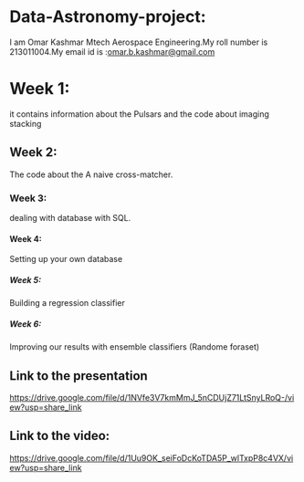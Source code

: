 # Data-Astronomy-project:
I am Omar Kashmar Mtech Aerospace Engineering.My roll number is 213011004.My email id is :omar.b.kashmar@gmail.com
# Week 1:
it contains information about the Pulsars and the code about imaging stacking
## Week 2:
The code about the A naive cross-matcher.
### Week 3:
dealing with database with SQL.
#### Week 4:
Setting up your own database
##### Week 5:
Building a regression classifier
##### Week 6:
Improving our results with ensemble classifiers (Randome foraset)
## Link to the presentation
https://drive.google.com/file/d/1NVfe3V7kmMmJ_5nCDUjZ71LtSnyLRoQ-/view?usp=share_link
## Link to the video:
https://drive.google.com/file/d/1Uu9OK_seiFoDcKoTDA5P_wlTxpP8c4VX/view?usp=share_link
